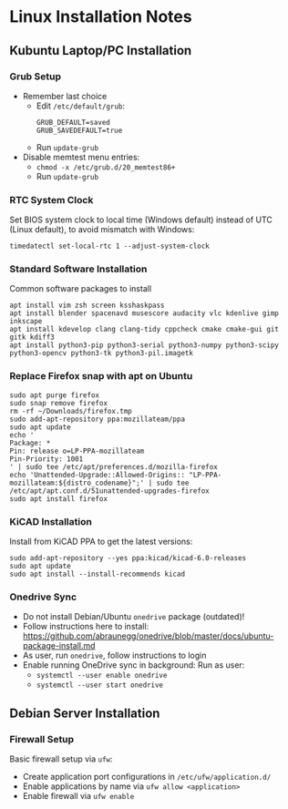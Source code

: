 Linux Installation Notes
========================

Kubuntu Laptop/PC Installation
------------------------------

### Grub Setup

- Remember last choice
    - Edit `/etc/default/grub`:
      ```
      GRUB_DEFAULT=saved
      GRUB_SAVEDEFAULT=true
      ```
    - Run `update-grub`
- Disable memtest menu entries:
    - `chmod -x /etc/grub.d/20_memtest86+`
    - Run `update-grub`

### RTC System Clock

Set BIOS system clock to local time (Windows default) instead of UTC (Linux default), to avoid mismatch with Windows:
```
timedatectl set-local-rtc 1 --adjust-system-clock
```

### Standard Software Installation

Common software packages to install
```
apt install vim zsh screen ksshaskpass
apt install blender spacenavd musescore audacity vlc kdenlive gimp inkscape
apt install kdevelop clang clang-tidy cppcheck cmake cmake-gui git gitk kdiff3
apt install python3-pip python3-serial python3-numpy python3-scipy python3-opencv python3-tk python3-pil.imagetk
```
### Replace Firefox snap with apt on Ubuntu
```
sudo apt purge firefox
sudo snap remove firefox
rm -rf ~/Downloads/firefox.tmp
sudo add-apt-repository ppa:mozillateam/ppa
sudo apt update
echo '
Package: *
Pin: release o=LP-PPA-mozillateam
Pin-Priority: 1001
' | sudo tee /etc/apt/preferences.d/mozilla-firefox
echo 'Unattended-Upgrade::Allowed-Origins:: "LP-PPA-mozillateam:${distro_codename}";' | sudo tee /etc/apt/apt.conf.d/51unattended-upgrades-firefox
sudo apt install firefox
```


### KiCAD Installation

Install from KiCAD PPA to get the latest versions:
```
sudo add-apt-repository --yes ppa:kicad/kicad-6.0-releases
sudo apt update
sudo apt install --install-recommends kicad
```

### Onedrive Sync

- Do not install Debian/Ubuntu `onedrive` package (outdated)! 
- Follow instructions here to install: https://github.com/abraunegg/onedrive/blob/master/docs/ubuntu-package-install.md
- As user, run `onedrive`, follow instructions to login
- Enable running OneDrive sync in background: Run as user:
  - `systemctl --user enable onedrive`
  - `systemctl --user start onedrive`


Debian Server Installation
--------------------------

### Firewall Setup

Basic firewall setup via `ufw`:
- Create application port configurations in `/etc/ufw/application.d/`
- Enable applications by name via `ufw allow <application>`
- Enable firewall via `ufw enable`
